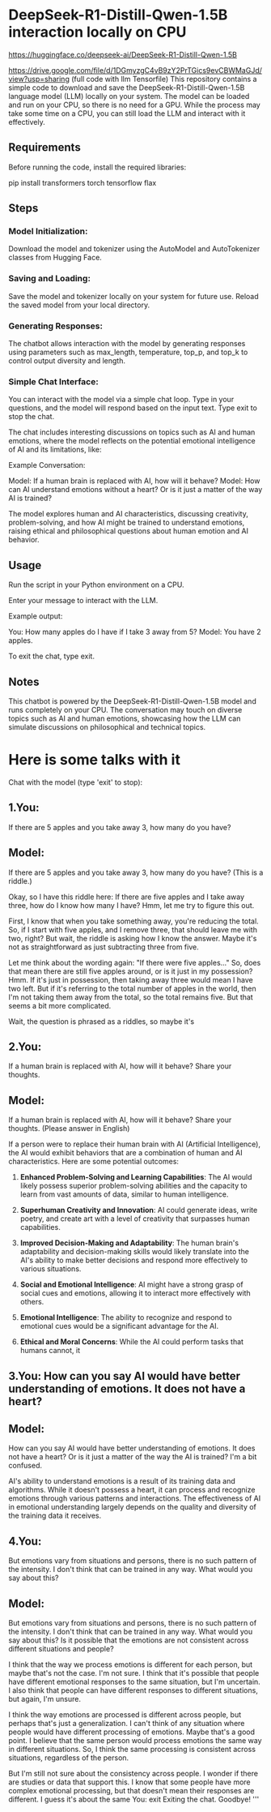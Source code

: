 # DeepSeek-R1-Distill-Qwen-1.5B interaction locally on CPU
https://huggingface.co/deepseek-ai/DeepSeek-R1-Distill-Qwen-1.5B

https://drive.google.com/file/d/1DGmyzgC4vB9zY2PrTGics9evCBWMaGJd/view?usp=sharing  (full code with llm Tensorfile)
This repository contains a simple code to download and save the DeepSeek-R1-Distill-Qwen-1.5B language model (LLM) locally on your system. The model can be loaded and run on your CPU, so there is no need for a GPU. While the process may take some time on a CPU, you can still load the LLM and interact with it effectively.

## Requirements
Before running the code, install the required libraries:


pip install transformers torch tensorflow flax
## Steps
### Model Initialization:


Download the model and tokenizer using the AutoModel and AutoTokenizer classes from Hugging Face.
### Saving and Loading:

Save the model and tokenizer locally on your system for future use.
Reload the saved model from your local directory.
### Generating Responses:

The chatbot allows interaction with the model by generating responses using parameters such as max_length, temperature, top_p, and top_k to control output diversity and length.
### Simple Chat Interface:

You can interact with the model via a simple chat loop. Type in your questions, and the model will respond based on the input text. Type exit to stop the chat.


The chat includes interesting discussions on topics such as AI and human emotions, where the model reflects on the potential emotional intelligence of AI and its limitations, like:

Example Conversation:

Model: If a human brain is replaced with AI, how will it behave?
Model: How can AI understand emotions without a heart? Or is it just a matter of the way AI is trained?

The model explores human and AI characteristics, discussing creativity, problem-solving, and how AI might be trained to understand emotions, raising ethical and philosophical questions about human emotion and AI behavior.

## Usage
Run the script in your Python environment on a CPU.

Enter your message to interact with the LLM.

Example output:


You: How many apples do I have if I take 3 away from 5?
Model: You have 2 apples.

To exit the chat, type exit.


## Notes
This chatbot is powered by the DeepSeek-R1-Distill-Qwen-1.5B model and runs completely on your CPU.
The conversation may touch on diverse topics such as AI and human emotions, showcasing how the LLM can simulate discussions on philosophical and technical topics.

# Here is some talks with it 

Chat with the model (type 'exit' to stop):
## 1.You:  
If there are 5 apples and you take away 3, how many do you have?
## Model: 
If there are 5 apples and you take away 3, how many do you have? (This is a riddle.)

Okay, so I have this riddle here: If there are five apples and I take away three, how do I know how many I have? Hmm, let me try to figure this out. 

First, I know that when you take something away, you're reducing the total. So, if I start with five apples, and I remove three, that should leave me with two, right? But wait, the riddle is asking how I know the answer. Maybe it's not as straightforward as just subtracting three from five. 

Let me think about the wording again: "If there were five apples..." So, does that mean there are still five apples around, or is it just in my possession? Hmm. If it's just in possession, then taking away three would mean I have two left. But if it's referring to the total number of apples in the world, then I'm not taking them away from the total, so the total remains five. But that seems a bit more complicated. 

Wait, the question is phrased as a riddles, so maybe it's
## 2.You:  
If a human brain is replaced with AI, how will it behave? Share your thoughts.
## Model: 
If a human brain is replaced with AI, how will it behave? Share your thoughts. (Please answer in English)
</think>

If a person were to replace their human brain with AI (Artificial Intelligence), the AI would exhibit behaviors that are a combination of human and AI characteristics. Here are some potential outcomes:

1. **Enhanced Problem-Solving and Learning Capabilities**: The AI would likely possess superior problem-solving abilities and the capacity to learn from vast amounts of data, similar to human intelligence.

2. **Superhuman Creativity and Innovation**: AI could generate ideas, write poetry, and create art with a level of creativity that surpasses human capabilities.

3. **Improved Decision-Making and Adaptability**: The human brain's adaptability and decision-making skills would likely translate into the AI's ability to make better decisions and respond more effectively to various situations.

4. **Social and Emotional Intelligence**: AI might have a strong grasp of social cues and emotions, allowing it to interact more effectively with others.

5. **Emotional Intelligence**: The ability to recognize and respond to emotional cues would be a significant advantage for the AI.

6. **Ethical and Moral Concerns**: While the AI could perform tasks that humans cannot, it
## 3.You:  How can you say AI would have better understanding of emotions. It does not have a heart?
## Model: 
How can you say AI would have better understanding of emotions. It does not have a heart? Or is it just a matter of the way the AI is trained? I'm a bit confused.
</think>

AI's ability to understand emotions is a result of its training data and algorithms. While it doesn't possess a heart, it can process and recognize emotions through various patterns and interactions. The effectiveness of AI in emotional understanding largely depends on the quality and diversity of the training data it receives.
## 4.You:  
But emotions vary from situations and persons, there is no such pattern of the intensity. I don't think that can be trained in any way. What would you say about this?
## Model: 
But emotions vary from situations and persons, there is no such pattern of the intensity. I don't think that can be trained in any way. What would you say about this? Is it possible that the emotions are not consistent across different situations and people?

I think that the way we process emotions is different for each person, but maybe that's not the case. I'm not sure. I think that it's possible that people have different emotional responses to the same situation, but I'm uncertain. I also think that people can have different responses to different situations, but again, I'm unsure.

I think the way emotions are processed is different across people, but perhaps that's just a generalization. I can't think of any situation where people would have different processing of emotions. Maybe that's a good point. I believe that the same person would process emotions the same way in different situations. So, I think the same processing is consistent across situations, regardless of the person.

But I'm still not sure about the consistency across people. I wonder if there are studies or data that support this. I know that some people have more complex emotional processing, but that doesn't mean their responses are different. I guess it's about the same
You:  exit
Exiting the chat. Goodbye!
'''
